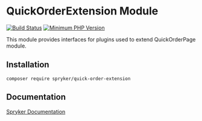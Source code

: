 # QuickOrderExtension Module
[![Build Status](https://travis-ci.org/spryker/quick-order-extension.svg)](https://travis-ci.org/spryker/quick-order-extension)
[![Minimum PHP Version](https://img.shields.io/badge/php-%3E%3D%207.3-8892BF.svg)](https://php.net/)

This module provides interfaces for plugins used to extend QuickOrderPage module.

## Installation

```
composer require spryker/quick-order-extension
```

## Documentation

[Spryker Documentation](https://academy.spryker.com/developing_with_spryker/module_guide/modules.html)
